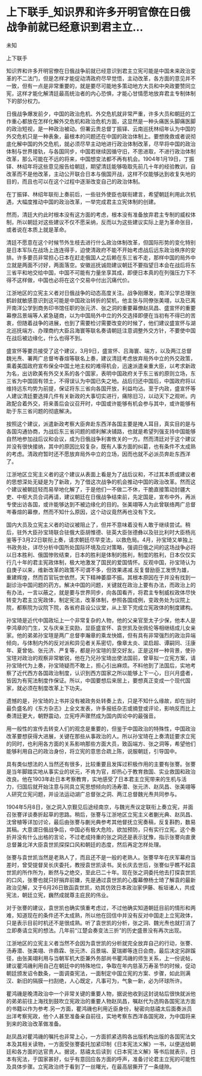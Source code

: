 # 上下联手_知识界和许多开明官僚在日俄战争前就已经意识到君主立...

未知

上下联手

知识界和许多开明官僚在日俄战争前就已经意识到君主立宪可能是中国未来政治变革的不二法门，但是怎样才能促动清政府尽早觉悟，主动改革，各方面的意见并不一致，但有一点是非常重要的，就是要尽可能地多策动地方大员和中央政要赞同立宪，这样才能化解清廷最高统治者的内心恐惧，才能心甘情愿地放弃君主专制体制下的部分权力。

日俄战争爆发前夕，中国的政治危机、外交危机就非常严重，许多大员和朝廷的工作重心都放在怎样化解外交危机和政治危机方面，这显然是一种头痛医头脚痛医脚的政治短视，是一种政治被动。但署云贵总督丁振铎、云南巡抚林绍年认为中国的外交危机只是一种表象，最根本的问题还在中国的政治体制上。要想挽救或者说彻底化解中国的外交危机，就必须尽早主动地进行政治体制改革，尽早将中国的政治体制与世界接轨，与各国同步，中国若继续因循守旧，不思进取，不进行政治体制改革，那么可能在不远的将来，中国想变法都不再有机会。1904年1月19日，丁振铎、林绍年将这些意见报告给朝廷，期望清廷能够吸取先前几十年的经验教训，自改革而不是他改革，主动公开联合日本与俄国开战，这样不仅能够达到收复失地的目的，而且也可以在这个过程中逐渐改变自己的政治体制。

在丁振铎、林绍年联衔上奏前后，一些驻外使臣也联衔建言，希望朝廷利用此次机遇，大幅度推动中国的政治改革，一举完成君主立宪体制的创建。

然而，清廷大约此时根本没有这方面的考虑，根本没有准备放弃君主专制的威权体制，所以朝廷对这些建议不仅不愿采纳，反而以为这些建议实际上是为革命张目，或者说在本质上就是革命。

清廷不愿意在这个时候节外生枝去进行什么政治体制改革，但国际形势的变化特别是日本军队在战场上连连得手，迫使清政府不能不开始考虑战后远东政治秩序的安排。许多要员非常担心日本在赶走俄国人之后赖在东三省不走，那样中国的局外中立就是两面不讨好，两面落空。安徽巡抚诚勋建议朝廷不要指望日本会在战后将东三省平和地交给中国，中国不可能有力量坐享其成，即便日本真的在列强压力下不得不这样做，中国也必将在这个交易中付出沉痛代价。

江浙地区的立宪主义者对日俄战争的动态高度关注。战争刚爆发，南洋公学总理张鹤龄就敏感意识到这可能是中国政治转折的契机，他主张与同僚张美翊，以及已离开南洋公学到商务印书馆任职的张元济、张之洞的重要幕僚赵凤昌、盛宣怀的重要幕僚吕景端等人紧急磋商，以为中国局外中立的外交选择即便在当初有不得已的苦衷，但随着战争的进展，也到了需要检讨需要改变的时候了，他们建议盛宣怀与湖北巡抚端方、办理商约大臣吕海寰等联名奏请朝廷注意调整外交方针，不要使中国在战后被边缘化，什么也得不到。

盛宣怀等要员接受了这个建议，3月9日，盛宣怀、吕海寰、端方，以及两江总督魏光焘、署两广总督岑春煊等联名上奏，建议清廷考虑放弃局外中立的外交政策，乘着美国政府宣布保全中国土地主权的难得机会，迅速派遣亲重大臣，以考求新政为名，出访欧美有外交关系的各个国家，表明中国政府关于东三省的原则立场，东三省为中国固有领土，不得误认为中国已失之地。战后归还中国后，中国政府将以维持远东均势为前提，保证将东三省向各国开放，利益均沾。至于内政，盛宣怀等人建议清廷要选择几件有关新政的大事切实进行，痛除旧习，以动天下之观听。内政配合着外交，将来善后会议召开时，中国或许能够有机会参与其中，或许能够有助于东三省问题的彻底解决。

按照这个建议，派遣新政考察大臣奔赴东西洋各国主要是掩人耳目，真实目的是与各国沟通协商，为战后东三省问题的顺利解决铺路，也就是希望列强支持中国能够自然地参加战后议和会议，成为日俄战争利害攸关的一方。然而清廷对于这个建议并没有很快接纳，其中的原因比较复杂，既有人事方面的纠葛，也有条件不太成熟的考虑。清政府暂时还不愿放弃局外中立的立场，因而也就不必派员奔赴东西洋了。

江浙地区立宪主义者的这个建议从表面上看是为了战后议和，不过其本质或建议者的思想深处无疑是为了新政，为了借这次战争的机会推动中国的政治改革。然而这个建议被朝廷轻而易举地化解了，于是他们一不做二不休，干脆直接策动封疆大吏、中枢大员合词再请，建议朝廷在日俄战争结束前，先定国是，宣布中外，再派专使出访各国，或许能够达到不被边缘化的目的。张美翊等人为此曾联络两广总督岑春煊的幕僚，然而不知什么原因，这个动议竟然再也没有下文。

国内大员及立宪主义者的动议被阻止了，但并不意味着没有人敢于继续尝试。稍后，驻外大臣孙宝琦联合驻俄大臣胡惟德、驻英大臣张德彝以及驻比利时大臣杨兆鉴等于3月22日联衔上奏，请求朝廷尽早变法，以救危局。4月，孙宝琦又单独上书政务处，详尽分析中国所处国际环境及应对策略，强调日俄之间的这场战争必将以日本胜利、俄国惨败结束，日本的胜利是体制的胜利，制度的胜利，日本仅仅实行几十年的君主宪政体制，极大地激发了国民的爱国情怀。反观中国，孙宝琦认为自庚子以来，维新改革的政策不可谓不多，但效果递减.反复督励臣工发愤为雄，重建辉煌，然而百官玩世依然，天下精神萎靡不振。其根本原因在于并没有找到一副诊治中国问题的药方。解决中国的问题，关键就在政治上要有办法，而政治上的有办法，一言以蔽之，就是要与世界同步，向各国看齐，将君主专制威权政体尽快转变为君主立宪政体，制定宪法，改革体制，参照各国成例，变政务处为议院上院，都察院为议院下院，各省府县设公议堂，从上至下完成立宪政体的制度建构。

孙宝琦是近代中国政坛上一个非常复杂的人物，他的父亲官至太子少保，他本人是李鸿章的门生，又与庆亲王奕劻，显臣盛宣怀、袁世凯及张佩伦等相继结成儿女亲家。他的弟弟孙宝瑄是两广总督李瀚章的乘龙快婿，但有具有非常强烈的政治异端倾向，与体制内外的反对派和异见者关系密切，像章太炎、梁启超、谭嗣同、汪康年、夏曾佑、张元济、严复等，都是孙宝瑄的至交好友。正是这样一种背景，使孙宝瑄对政治的观察非常敏锐，他在乃兄孙宝琦出使法国前，曾草拟一立宪方案，请孙宝琦代为上奏，孙宝琦疑而不敢上，担心引出麻烦。不料他到了法国后，实地考察了近代西方各国政治制度，认识到西方国家之所以能够上下一心，日兴月盛者，皆因为有宪法制度作保证。所以，中国要想后来居上，要想真正变成一个现代国家，就必须在制度改革上下功夫。

遗憾的是，孙宝琦的上书并没有被政务处转奏上去，只是不知什么缘故，却在当时最负盛名的《东方杂志》上全文发表，许多报纸杂志或摘登或评论，影响反而比上奏清廷更大，朝野震动，立宪呼声骤然成为国内舆论中的最强音。

用一般性的宣传去转变人们的观念是重要的，但鉴于中国政治的特殊性，中国政治改革要想获得大进展，关键在那些从事政治的人。所以孙宝琦在上奏清廷要求立宪的同时，也利用各方面的关系影响那些方面大员，致函端方、张之洞等，希望他们能够利用自己的政治身份，将立宪的意思合疏上陈，说服朝廷，引导国中。

具有类似想法的人当然还有很多，比较重要且发挥过积极作用的主要有张謇。张謇是当年脚踏实地从事实业的状元，不肯为官，却热心于教育救国、实业救国和政治改良。他在1903年赴日本考察教育，实地感受了日本君主立宪带来的生机与活力，归国后就开始注意与同具立宪思想倾向的汤寿潜、张元济、赵凤昌、张美翊等人研究立宪问题，并设法运动湖广总督张之洞、两江总督魏光焘共同参与。

1904年5月8日，张之洞入京觐见后途经南京，与魏光焘议定联衔上奏立宪，并面召张謇详谈奏折起草的思路。稍后，张謇与江浙地区立宪主义者蒯光典、赵凤昌、沈曾植等详加讨论，最后由张謇与蒯光典参考其他督抚立宪奏稿，反复斟酌，数易其稿。大意谓日俄战争后，中国必有极大危险，欲加预防，只有实行立宪。这个奏折并没有什么出格的言论，不过老成持重的张之洞还是表示犹豫，指示张謇向直隶总督兼北洋大臣袁世凯探探口风和朝廷的态度，然后再定怎样处理。

张謇与袁世凯当然是老熟人了，而且还不是一般的老熟人。张謇早年在庆军幕府当差时，曾受提督吴长庆委托，教授袁世凯读书。吴长庆去世后，张謇似乎瞧不起袁世凯的所作所为，断然与之绝交，至此已二十年。现在张之洞委托他去打探袁世凯的口风，张謇也就只好捐弃前嫌，先是通过袁世凯的心腹幕僚杨士琦了解袁的最新政治见解，又于6月26日致函袁世凯，劝其仿效日本政治家伊藤、板垣诸人，共成宪法，朝廷立宪，巍然成就尊主庇民的伟业。

对于张謇的建议，袁世凯也确实慎重考虑过，不过他确实知道朝廷目前的情形和两难，知道现在的条件还不太成熟，所以他在回信中并没有反对中国走上立宪政体，只是表示目前时机还不是很成熟。听了袁世凯的分析，张之洞、魏光焘也就打消了立即奏请立宪的想法。几年前“江楚会奏变法三折”的历史盛景没有再次出现。

江浙地区的立宪主义者当然不会因为袁世凯的分析就完全放弃自己的行动，张謇、汤寿潜、张美翊、许鼎霖、张元济、吕景端、夏瑞卿等连日会商，最后决定另辟蹊径，由张美翊利用与当朝军机大臣兼外务部尚书瞿鸿禨的师生关系，上一份说帖，建议瞿鸿禨利用自己在朝廷中的特殊地位，争取在年内慈圣万寿圣节的时候，促动朝廷颁发诏令数条，一面调查宪法，一面制定中国立宪的方案、步骤，如此则满汉、新旧的隔膜一扫刮绝，人心既定，凡事可为，气象一新，必为环球所许。

瞿鸿禨是晚清政治中一个非常关键的重要人物，据说他收到这封说帖后很快就派他的弟弟前往上海找到鼓吹立宪政治的重要人物赵凤昌，嘱赵代为选购各国宪法方面的书籍以作为参考.另一方面，瞿鸿禨也利用近臣身份，秘密向慈禧太后面奏派员出洋考察宪政，他个人甚至准备亲自前往，实地考察东西洋各国宪政，为中国将来到来的政治改革做准备。

赵凤昌对瞿鸿禨的嘱托也非常上心，一方面抓紧选购各出版机构出版的各国宪法文本及其相关读物，一方面受张謇委托加紧印制《日本宪法义解》一书，以便送给朝廷和各方面的达官贵人。据说，慈禧太后读到《日本宪法义解》等书后就表示，日本有宪法，于国家甚好，似乎有意回应各方面的呼声，准备讨论君主立宪的可能性及具体步骤。立宪政治终于看到了一丝曙光，在最高层撕开了一条缝隙。
